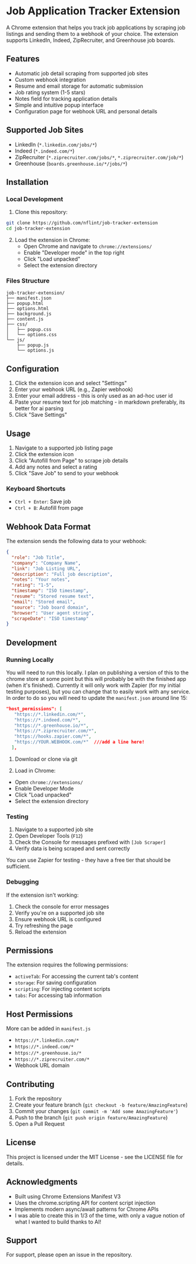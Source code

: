 
# Job Application Tracker Extension
 
 A Chrome extension that helps you track job applications by scraping job listings and sending them to a webhook of your choice. The extension supports LinkedIn, Indeed, ZipRecruiter, and Greenhouse job boards.
 
 ## Features
 
 - Automatic job detail scraping from supported job sites
 - Custom webhook integration
 - Resume and email storage for automatic submission
 - Job rating system (1-5 stars)
 - Notes field for tracking application details
 - Simple and intuitive popup interface
 - Configuration page for webhook URL and personal details
 
 ## Supported Job Sites
 
 - LinkedIn (`*.linkedin.com/jobs/*`)
 - Indeed (`*.indeed.com/*`)
 - ZipRecruiter (`*.ziprecruiter.com/jobs/*`, `*.ziprecruiter.com/job/*`)
 - Greenhouse (`boards.greenhouse.io/*/jobs/*`)
 
 ## Installation
 
 ### Local Development
 
 1. Clone this repository:
 ```bash
 git clone https://github.com/nflint/job-tracker-extension
 cd job-tracker-extension
 ```
 
 2. Load the extension in Chrome:
    - Open Chrome and navigate to `chrome://extensions/`
    - Enable "Developer mode" in the top right
    - Click "Load unpacked"
    - Select the extension directory
 
 ### Files Structure
 ```
 job-tracker-extension/
 ├── manifest.json
 ├── popup.html
 ├── options.html
 ├── background.js
 ├── content.js
 ├── css/
 │   ├── popup.css
 │   └── options.css
 └── js/
     ├── popup.js
     └── options.js
 ```
 
 ## Configuration
 
 1. Click the extension icon and select "Settings"
 2. Enter your webhook URL (e.g., Zapier webhook) 
 3. Enter your email address - this is only used as an ad-hoc user id
 4. Paste your resume text for job matching - in markdown preferably, its better for ai parsing
 5. Click "Save Settings"
 
 ## Usage
 
 1. Navigate to a supported job listing page
 2. Click the extension icon
 3. Click "Autofill from Page" to scrape job details
 4. Add any notes and select a rating
 5. Click "Save Job" to send to your webhook
 
 ### Keyboard Shortcuts
 - `Ctrl + Enter`: Save job
 - `Ctrl + B`: Autofill from page
 
 ## Webhook Data Format
 
 The extension sends the following data to your webhook:
 
 ```json
 {
   "role": "Job Title",
   "company": "Company Name",
   "link": "Job Listing URL",
   "description": "Full job description",
   "notes": "Your notes",
   "rating": "1-5",
   "timestamp": "ISO timestamp",
   "resume": "Stored resume text",
   "email": "Stored email",
   "source": "Job board domain",
   "browser": "User agent string",
   "scrapeDate": "ISO timestamp"
 }
 ```
 
 ## Development
 
 ### Running Locally
 
 You will need to run this locally. I plan on publishing a version of this to the chrome store at some point but this will probably be with the finished app (when it's finished). Currently it will only work with Zapier (for my initial testing purposes), but you can change that to easily work with any service. In order to do so you will need to update the `manifest.json` around line 15: 
 
 ```json
 "host_permissions": [
    "https://*.linkedin.com/*",
    "https://*.indeed.com/*",
    "https://*.greenhouse.io/*",
    "https://*.ziprecruiter.com/*",
    "https://hooks.zapier.com/*", 
    "https://YOUR.WEBHOOK.com/*"  ///add a line here!
   ],
```
 
 1. Download or clone via git
 
 2. Load in Chrome:
 - Open `chrome://extensions/`
 - Enable Developer Mode
 - Click "Load unpacked"
 - Select the extension directory
 
 ### Testing
 
 1. Navigate to a supported job site
 2. Open Developer Tools (`F12`)
 3. Check the Console for messages prefixed with `[Job Scraper]`
 4. Verify data is being scraped and sent correctly
 
 You can use Zapier for testing - they have a free tier that should be sufficient. 
 
 ### Debugging
 
 If the extension isn't working:
 
 1. Check the console for error messages
 2. Verify you're on a supported job site
 3. Ensure webhook URL is configured
 4. Try refreshing the page
 5. Reload the extension
 
 ## Permissions
 
 The extension requires the following permissions:
 
 - `activeTab`: For accessing the current tab's content
 - `storage`: For saving configuration
 - `scripting`: For injecting content scripts
 - `tabs`: For accessing tab information
 
 ## Host Permissions
 
 More can be added in `manifest.js`
 
 - `https://*.linkedin.com/*`
 - `https://*.indeed.com/*`
 - `https://*.greenhouse.io/*`
 - `https://*.ziprecruiter.com/*`
 - Webhook URL domain
 
 ## Contributing
 
 1. Fork the repository
 2. Create your feature branch (`git checkout -b feature/AmazingFeature`)
 3. Commit your changes (`git commit -m 'Add some AmazingFeature'`)
 4. Push to the branch (`git push origin feature/AmazingFeature`)
 5. Open a Pull Request
 
 ## License
 
 This project is licensed under the MIT License - see the LICENSE file for details.
 
 ## Acknowledgments
 
 - Built using Chrome Extensions Manifest V3
 - Uses the chrome.scripting API for content script injection
 - Implements modern async/await patterns for Chrome APIs
 - I was able to create this in 1/3 of the time, with only a vague notion of what I wanted to build thanks to AI!
 
 ## Support
 
 For support, please open an issue in the repository.